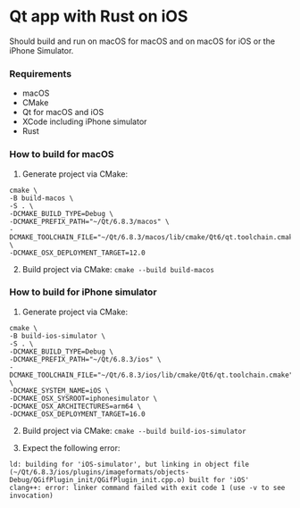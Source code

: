 # Qt app with Rust on iOS

Should build and run on macOS for macOS and on macOS for iOS or the iPhone Simulator.

### Requirements
- macOS
- CMake
- Qt for macOS and iOS
- XCode including iPhone simulator
- Rust

### How to build for macOS

1. Generate project via CMake:
```
cmake \
-B build-macos \
-S . \
-DCMAKE_BUILD_TYPE=Debug \
-DCMAKE_PREFIX_PATH="~/Qt/6.8.3/macos" \
-DCMAKE_TOOLCHAIN_FILE="~/Qt/6.8.3/macos/lib/cmake/Qt6/qt.toolchain.cmake" \
-DCMAKE_OSX_DEPLOYMENT_TARGET=12.0
```

2. Build project via CMake: `cmake --build build-macos`

### How to build for iPhone simulator

1. Generate project via CMake:
```
cmake \
-B build-ios-simulator \
-S . \
-DCMAKE_BUILD_TYPE=Debug \
-DCMAKE_PREFIX_PATH="~/Qt/6.8.3/ios" \
-DCMAKE_TOOLCHAIN_FILE="~/Qt/6.8.3/ios/lib/cmake/Qt6/qt.toolchain.cmake" \
-DCMAKE_SYSTEM_NAME=iOS \
-DCMAKE_OSX_SYSROOT=iphonesimulator \
-DCMAKE_OSX_ARCHITECTURES=arm64 \
-DCMAKE_OSX_DEPLOYMENT_TARGET=16.0
```

2. Build project via CMake: `cmake --build build-ios-simulator`

3. Expect the following error:

```
ld: building for 'iOS-simulator', but linking in object file (~/Qt/6.8.3/ios/plugins/imageformats/objects-Debug/QGifPlugin_init/QGifPlugin_init.cpp.o) built for 'iOS'
clang++: error: linker command failed with exit code 1 (use -v to see invocation)
```
